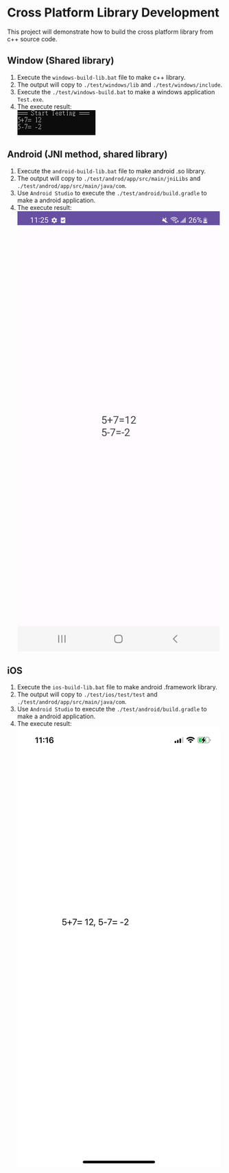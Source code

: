 # Cross Platform Library Development
This project will demonstrate how to build the cross platform library from c++ source code.

## Window (Shared library)
1. Execute the `windows-build-lib.bat` file to make c++ library.
2. The output will copy to `./test/windows/lib` and  `./test/windows/include`.
3. Execute the `./test/windows-build.bat` to make a windows application `Test.exe`.
4. The execute result:  
![image info](./img/windows.PNG)

## Android (JNI method, shared library)
1. Execute the `android-build-lib.bat` file to make android .so library.
2. The output will copy to `./test/androd/app/src/main/jniLibs` and  `./test/androd/app/src/main/java/com`.
3. Use `Android Studio` to execute the `./test/android/build.gradle` to make a android application.
4. The execute result:  
![image info](./img/android.jpg)

## iOS
1. Execute the `ios-build-lib.bat` file to make android .framework library.
2. The output will copy to `./test/ios/test/test` and  `./test/androd/app/src/main/java/com`.
3. Use `Android Studio` to execute the `./test/android/build.gradle` to make a android application.
4. The execute result:  
![image info](./img/ios.png)